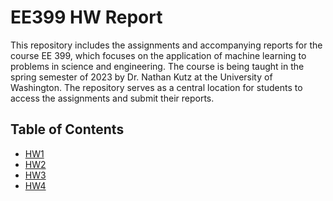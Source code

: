 # EE399 HW Report

This repository includes the assignments and accompanying reports for the course EE 399, which focuses on the application of machine learning to problems in science and engineering. The course is being taught in the spring semester of 2023 by Dr. Nathan Kutz at the University of Washington. The repository serves as a central location for students to access the assignments and submit their reports.

## Table of Contents

- [HW1](/HW1)
- [HW2](/HW2)
- [HW3](/HW3)
- [HW4](/HW4)
